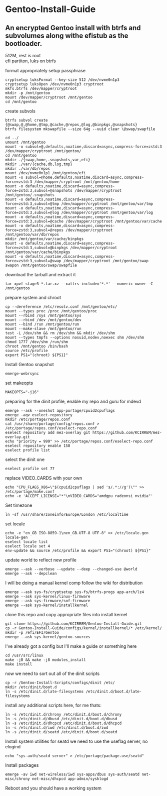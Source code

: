 # Gentoo-Install-Guide
## An encrypted Gentoo install with btrfs and subvolumes along withe efistub as the bootloader.

512M, rest is root \
efi partiton, luks on btrfs 

format appropriately 
setup passphrase 
```
cryptsetup luksFormat --key-size 512 /dev/nvme0n1p3 
cryptsetup luksOpen /dev/nvme0n1p3 cryptroot 
mkfs.btrfs /dev/mapper/cryptroot 
mkdir -p /mnt/gentoo 
mount /dev/mapper/cryptroot /mnt/gentoo 
cd /mnt/gentoo 
```
create subvols 
```
btrfs subvol create {@swap,@,@home,@tmp,@cache,@repos,@log,@binpkgs,@snapshots}
btrfs filesystem mkswapfile --size 64g --uuid clear \@swap/swapfile
```
```
cd ../ 
umount /mnt/gentoo 
mount -o subvol=@,defaults,noatime,discard=async,compress-force=zstd:3 /dev/mapper/cryptroot /mnt/gentoo/
cd /mnt/gentoo 
mkdir ./{swap,home,.snapshots,var,efi} 
mkdir ./var/{cache,db,log,tmp} 
mkdir ./var/db/repos 
mount /dev/nvme0n1p1 /mnt/gentoo/efi 
mount -o subvol=@home,defaults,noatime,discard=async,compress-force=zstd:3 /dev/mapper/cryptroot /mnt/gentoo/home
mount -o defaults,noatime,discard=async,compress-force=zstd:3,subvol=@snapshots /dev/mapper/cryptroot /mnt/gentoo/.snapshots 
mount -o defaults,noatime,discard=async,compress-force=zstd:3,subvol=@tmp /dev/mapper/cryptroot /mnt/gentoo/var/tmp 
mount -o defaults,noatime,discard=async,compress-force=zstd:3,subvol=@log /dev/mapper/cryptroot /mnt/gentoo/var/log
mount -o defaults,noatime,discard=async,compress-force=zstd:3,subvol=@cache /dev/mapper/cryptroot /mnt/gentoo/var/cache 
mount -o defaults,noatime,discard=async,compress-force=zstd:3,subvol=@repos /dev/mapper/cryptroot /mnt/gentoo/var/db/repos
mkdir /mnt/gentoo/var/cache/binpkgs
mount -o defaults,noatime,discard=async,compress-force=zstd:3,subvol=@binpkgs /dev/mapper/cryptroot /mnt/gentoo/var/cache/binpkgs
mount -o defaults,noatime,discard=async,compress-force=zstd:3,subvol=@swap /dev/mapper/cryptroot /mnt/gentoo/swap
swapon /mnt/gentoo/swap/swapfile
```
download the tarball and extract it 
```
tar xpvf stage3-*.tar.xz --xattrs-include='*.*' --numeric-owner -C /mnt/gentoo 
```
prepare system and chroot 
```
cp --dereference /etc/resolv.conf /mnt/gentoo/etc/
mount --types proc /proc /mnt/gentoo/proc 
mount --rbind /sys /mnt/gentoo/sys 
mount --rbind /dev /mnt/gentoo/dev 
mount --bind /run /mnt/gentoo/run 
mount --make-slave /mnt/gentoo/run 
test -L /dev/shm && rm /dev/shm && mkdir /dev/shm 
mount --types tmpfs --options nosuid,nodev,noexec shm /dev/shm
chmod 1777 /dev/shm /run/shm 
chroot /mnt/gentoo /bin/bash 
source /etc/profile 
export PS1="(chroot) ${PS1}" 
```
Install Gentoo snapshot
```
emerge-webrsync
```
set makeopts
```
MAKEOPTS="-j16"
```
preparing for the dinit profile, enable my repo and guru for mdevd
```
emerge --ask --oneshot app-portage/cpuid2cpuflags 
emerge -aqv eselect-repository 
mkdir /etc/portage/repos.conf 
cat /usr/share/portage/config/repos.conf > /etc/portage/repos.conf/eselect-repo.conf 
eselect repository add mez-overlay git https://github.com/KCIRREM/mez-overlay.git 
echo "priority = 999" >> /etc/portage/repos.conf/eselect-repo.conf
eselect repository enable 158
eselect profile list 
```
select the dinit one 
```
eselect profile set 77 
```
replace VIDEO_CARDS with your own
```
echo "CPU_FLAGS_X86=\"$(cpuid2cpuflags | sed 's/.*://g')\"" >> /etc/portage/make.conf 
echo -e 'ACCEPT_LICENSE="*"\nVIDEO_CARDS="amdgpu radeonsi nvidia"' 
```
Set timezone
```
ln -sf /usr/share/zoneinfo/Europe/London /etc/localtime 
```
set locale 
```
echo -e "en_GB ISO-8859-1\nen_GB.UTF-8 UTF-8" >> /etc/locale.gen
locale-gen
eselect locale list 
eselect locale set 4 
env-update && source /etc/profile && export PS1="(chroot) ${PS1}" 
```
update world to reflect new profile 
```
emerge --ask --verbose --update --deep --changed-use @world 
emerge --ask --depclean 
```
I will be doing a manual kernel comp follow the wiki for distribution
```
emerge --ask sys-fs/cryptsetup sys-fs/btrfs-progs app-arch/lz4
emerge --ask sys-kernel/linux-firmware 
emerge --ask sys-firmware/sof-firmware 
emerge --ask sys-kernel/installkernel 
```
clone this repo and copy appropriate files into install kernel 
```
git clone https://github.com/KCIRREM/Gentoo-Install-Guide.git 
cp -r Gentoo-Install-Guide/configs/kernel/installkernel/* /etc/kernel/ 
mkdir -p /efi/EFI/Gentoo 
emerge --ask sys-kernel/gentoo-sources 
```
I've already got a config but I'll make a guide or something here 
```
cd /usr/src/linux 
make -j8 && make -j8 modules_install 
make install 
```
now we need to sort out all of the dinit scripts 
```
cp -r /Gentoo-Install-Scripts/configs/dinit /etc/
mkdir /etc/dinit/boot.d
ln -s /etc/dinit.d/late-filesystems /etc/dinit.d/boot.d/late-filesystems
```
install any additional scripts here, for me thats:
```
ln -s /etc/dinit.d/chrony /etc/dinit.d/boot.d/chrony
ln -s /etc/dinit.d/dbusd /etc/dinit.d/boot.d/dbusd
ln -s /etc/dinit.d/dhcpcd /etc/dinit.d/boot.d/dhcpcd
ln -s /etc/dinit.d/iwd /etc/dinit.d/boot.d/iwd
ln -s /etc/dinit.d/seatd /etc/dinit.d/boot.d/seatd

```
Install system utilities
for seatd we need to use the useflag server, no elogind
```
echo "sys-auth/seatd server" > /etc/portage/package.use/seatd"
```
Install packages
```
emerge -av iwd net-wireless/iwd sys-apps/dbus sys-auth/seatd net-misc/chrony net-misc/dhcpcd app-admin/sysklogd
```
Reboot and you should have a working system
